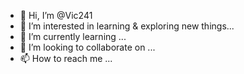 - 👋 Hi, I’m @Vic241
- 👀 I’m interested in learning & exploring new things...
- 🌱 I’m currently learning ...
- 💞️ I’m looking to collaborate on ...
- 📫 How to reach me ...

<!---
Vic241/Vic241 is a ✨ special ✨ repository because its `README.md` (this file) appears on your GitHub profile.
You can click the Preview link to take a look at your changes.
--->
